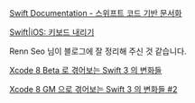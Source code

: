 [Swift Documentation - 스위프트 코드 기반 문서화](http://seorenn.blogspot.kr/2017/01/swift-documentation.html)

[Swift|iOS: 키보드 내리기](http://blog.naver.com/PostView.nhn?blogId=jdub7138&logNo=220960570029&categoryNo=115&parentCategoryNo=0&viewDate=&currentPage=2&postListTopCurrentPage=&from=postList&userTopListOpen=true&userTopListCount=5&userTopListManageOpen=false&userTopListCurrentPage=2)

Renn Seo 님이 블로그에 잘 정리해 주신 것 같습니다.

[Xcode 8 Beta 로 겪어보는 Swift 3 의 변화들](http://seorenn.blogspot.kr/2016/07/xcode-8-beta-swift-3.html)

[Xcode 8 GM 으로 겪어보는 Swift 3 의 변화들 #2](http://seorenn.blogspot.kr/2016/09/xcode-8-gm-swift-3-2.html)
